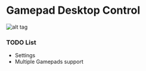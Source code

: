 Gamepad Desktop Control
===============
![alt tag](http://oi62.tinypic.com/2hz0p6p.jpg)

### TODO List

* Settings
* Multiple Gamepads support
